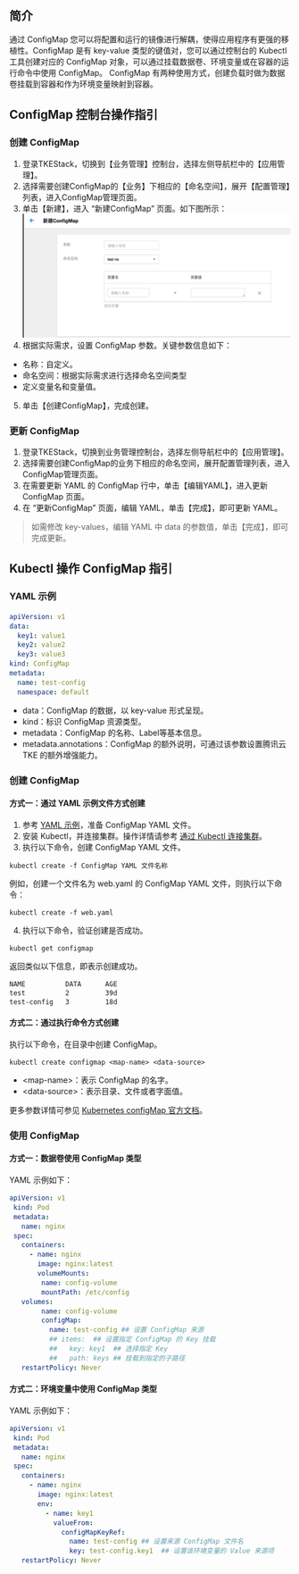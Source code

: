 <span id="ConfigMap"></span>
## 简介

通过 ConfigMap 您可以将配置和运行的镜像进行解耦，使得应用程序有更强的移植性。ConfigMap 是有 key-value 类型的键值对，您可以通过控制台的 Kubectl 工具创建对应的 ConfigMap 对象，可以通过挂载数据卷、环境变量或在容器的运行命令中使用 ConfigMap。
ConfigMap 有两种使用方式，创建负载时做为数据卷挂载到容器和作为环境变量映射到容器。

## ConfigMap 控制台操作指引

### 创建 ConfigMap
1. 登录TKEStack，切换到【业务管理】控制台，选择左侧导航栏中的【应用管理】。
2. 选择需要创建ConfigMap的【业务】下相应的【命名空间】，展开【配置管理】列表，进入ConfigMap管理页面。 
5. 单击【新建】，进入 “新建ConfigMap” 页面。如下图所示：
![新建ConfigMap](../../../../../../images/new-config-map.png)
1. 根据实际需求，设置 ConfigMap 参数。关键参数信息如下：
 - 名称：自定义。
 - 命名空间：根据实际需求进行选择命名空间类型
 - 定义变量名和变量值。
5. 单击【创建ConfigMap】，完成创建。

### 更新 ConfigMap

1. 登录TKEStack，切换到业务管理控制台，选择左侧导航栏中的【应用管理】。
2. 选择需要创建ConfigMap的业务下相应的命名空间，展开配置管理列表，进入ConfigMap管理页面。 
3. 在需要更新 YAML 的 ConfigMap 行中，单击【编辑YAML】，进入更新 ConfigMap 页面。
4. 在 “更新ConfigMap” 页面，编辑 YAML，单击【完成】，即可更新 YAML。
 > 如需修改 key-values，编辑 YAML 中 data 的参数值，单击【完成】，即可完成更新。

## Kubectl 操作 ConfigMap 指引

### YAML 示例

```Yaml
apiVersion: v1
data:
  key1: value1
  key2: value2
  key3: value3
kind: ConfigMap
metadata:
  name: test-config
  namespace: default
```
- data：ConfigMap 的数据，以 key-value 形式呈现。
- kind：标识 ConfigMap 资源类型。
- metadata：ConfigMap 的名称、Label等基本信息。
- metadata.annotations：ConfigMap 的额外说明，可通过该参数设置腾讯云 TKE 的额外增强能力。

### 创建 ConfigMap

#### 方式一：通过 YAML 示例文件方式创建

1. 参考 [YAML 示例](#YAMLSample)，准备 ConfigMap YAML 文件。
2. 安装 Kubectl，并连接集群。操作详情请参考 [通过 Kubectl 连接集群](https://cloud.tencent.com/document/product/457/8438)。
3. 执行以下命令，创建 ConfigMap YAML 文件。
```shell
kubectl create -f ConfigMap YAML 文件名称
```
例如，创建一个文件名为 web.yaml 的 ConfigMap YAML 文件，则执行以下命令：
```shell
kubectl create -f web.yaml
```
4. 执行以下命令，验证创建是否成功。
```shell
kubectl get configmap
```
返回类似以下信息，即表示创建成功。
```
NAME          DATA      AGE
test          2         39d
test-config   3         18d
```

#### 方式二：通过执行命令方式创建

执行以下命令，在目录中创建 ConfigMap。
```
kubectl create configmap <map-name> <data-source>
```
- &lt;map-name&gt;：表示 ConfigMap 的名字。
- &lt;data-source&gt;：表示目录、文件或者字面值。

更多参数详情可参见 [Kubernetes configMap 官方文档](https://kubernetes.io/docs/tasks/configure-pod-container/configure-pod-configmap/#create-a-configmap)。

### 使用 ConfigMap

#### 方式一：数据卷使用 ConfigMap 类型

YAML 示例如下：
```Yaml
apiVersion: v1
 kind: Pod
 metadata:
   name: nginx
 spec:
   containers:
     - name: nginx
       image: nginx:latest
       volumeMounts:
        name: config-volume
        mountPath: /etc/config
   volumes:
        name: config-volume
        configMap:
          name: test-config ## 设置 ConfigMap 来源
          ## items:  ## 设置指定 ConfigMap 的 Key 挂载
          ##   key: key1  ## 选择指定 Key
          ##   path: keys ## 挂载到指定的子路径
   restartPolicy: Never
```

#### 方式二：环境变量中使用 ConfigMap 类型

YAML 示例如下：
```Yaml
apiVersion: v1
 kind: Pod
 metadata:
   name: nginx
 spec:
   containers:
     - name: nginx
       image: nginx:latest
       env:
         - name: key1
           valueFrom:
             configMapKeyRef:
               name: test-config ## 设置来源 ConfigMap 文件名
               key: test-config.key1  ## 设置该环境变量的 Value 来源项
   restartPolicy: Never
```